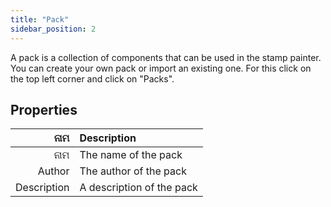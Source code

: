 ```yaml
---
title: "Pack"
sidebar_position: 2
---
```


A pack is a collection of components that can be used in the stamp painter. You can create your own pack or import an existing one. For this click on the top left corner and click on "Packs".

## Properties

|         ନାମ | Description               |
| -----------:|:------------------------- |
|         ନାମ | The name of the pack      |
|      Author | The author of the pack    |
| Description | A description of the pack |
